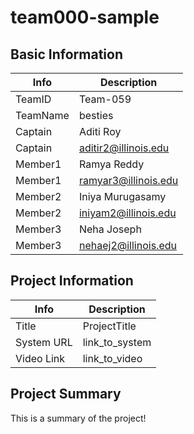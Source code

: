 # team000-sample

## Basic Information

|   Info      |        Description     |
| ----------- | ---------------------- |
| TeamID      |        Team-059        |
| TeamName    |        besties         |
| Captain     |        Aditi Roy       |
| Captain     |  aditir2@illinois.edu  |
| Member1     |       Ramya Reddy      |
| Member1     |  ramyar3@illinois.edu  |
| Member2     |    Iniya Murugasamy    |
| Member2     |   iniyam2@illinois.edu |
| Member3     |       Neha Joseph      |
| Member3     | nehaej2@illinois.edu   |

## Project Information

|   Info      |        Description     |
| ----------- | ---------------------- |
|  Title      |       ProjectTitle     |
| System URL  |      link_to_system    |
| Video Link  |      link_to_video     |

## Project Summary

This is a summary of the project!
